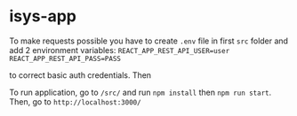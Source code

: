 # isys-app

To make requests possible you have to create `.env` file in first `src` folder and add 2 environment variables: 
``REACT_APP_REST_API_USER=user`` 
``REACT_APP_REST_API_PASS=PASS`` 

to correct basic auth credentials. Then 

To run application, go to `/src/` and run `npm install` then `npm run start`. 
Then, go to `http://localhost:3000/` 

